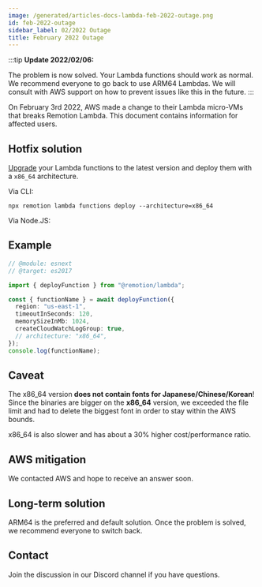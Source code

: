 ```yaml
---
image: /generated/articles-docs-lambda-feb-2022-outage.png
id: feb-2022-outage
sidebar_label: 02/2022 Outage
title: February 2022 Outage
---
```


:::tip
**Update 2022/02/06:**

The problem is now solved. Your Lambda functions should work as normal. We recommend everyone to go back to use ARM64 Lambdas. We will consult with AWS support on how to prevent issues like this in the future.
:::

On February 3rd 2022, AWS made a change to their Lambda micro-VMs that breaks Remotion Lambda. This document contains information for affected users.

## Hotfix solution

[Upgrade](/docs/lambda/upgrading) your Lambda functions to the latest version and deploy them with a `x86_64` architecture.

Via CLI:

```
npx remotion lambda functions deploy --architecture=x86_64
```

Via Node.JS:

## Example

```ts twoslash
// @module: esnext
// @target: es2017

import { deployFunction } from "@remotion/lambda";

const { functionName } = await deployFunction({
  region: "us-east-1",
  timeoutInSeconds: 120,
  memorySizeInMb: 1024,
  createCloudWatchLogGroup: true,
  // architecture: "x86_64",
});
console.log(functionName);
```

## Caveat

The x86_64 version **does not contain fonts for Japanese/Chinese/Korean**! Since the binaries are bigger on the **x86_64** version, we exceeded the file limit and had to delete the biggest font in order to stay within the AWS bounds.

x86_64 is also slower and has about a 30% higher cost/performance ratio.

## AWS mitigation

We contacted AWS and hope to receive an answer soon.

## Long-term solution

ARM64 is the preferred and default solution. Once the problem is solved, we recommend everyone to switch back.

## Contact

Join the discussion in our Discord channel if you have questions.
